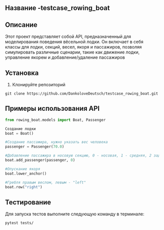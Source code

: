 ## Название -testcase_rowing_boat

## Описание
Этот проект представляет собой API, предназначенный для моделирования поведения вёсельной лодки. Он включает в себя классы для лодки, секций, весел, якоря и пассажиров, позволяя симулировать различные сценарии, такие как движение лодки, управление якорем и добавление/удаление пассажиров

## Установка
1. Клонируйте репозиторий
```
git clone https://github.com/DankoloveDeutsch/testcase_rowing_boat.git
```

## Примеры использования API
```Python
from rowing_boat.models import Boat, Passenger

Создание лодки
boat = Boat()

#Создание пассажира, нужно указать вес человека
passenger = Passenger(70.0) 

#Добавление пассажира в носовую секцию, 0 - носовая, 1 - средняя, 2 задняя
boat.add_passenger(passenger, 0) 

#Опускание якоря
boat.lower_anchor()

#Гребля правым веслом, левым - "left"
boat.row("right")
```
## Тестирование

Для запуска тестов выполните следующую команду в терминале:
```
pytest tests/
```

